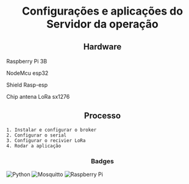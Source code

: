 <h1 align="center"> Configurações e aplicações do Servidor da operação </h1>

<h2 align="center"> Hardware </h2>
  
<p aling = "center">   Raspberry Pi 3B</p>
<p aling = "center"> NodeMcu esp32</p>
<p aling = "center"> Shield Rasp-esp</p>
<p aling = "center"> Chip antena LoRa sx1276</p>

<h2 align="center"> Processo </h2>

    1. Instalar e configurar o broker
    2. Configurar o serial
    3. Configurar o recivier LoRa
    4. Rodar a aplicação 

<h3 align="center"> Badges </h3>

![Python](https://img.shields.io/badge/python-3670A0?style=for-the-badge&logo=python&logoColor=ffdd54)
![Mosquitto](https://img.shields.io/badge/mosquitto-%233C5280.svg?style=for-the-badge&logo=eclipsemosquitto&logoColor=white)
![Raspberry Pi](https://img.shields.io/badge/-RaspberryPi-C51A4A?style=for-the-badge&logo=Raspberry-Pi)
